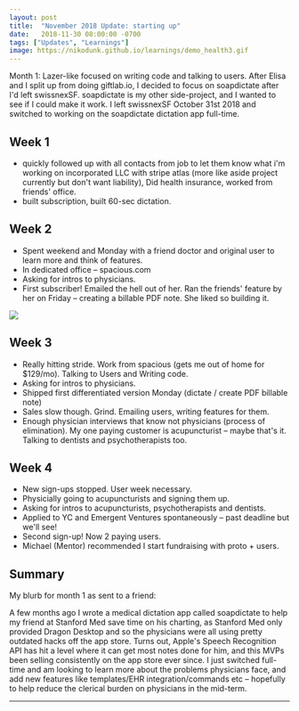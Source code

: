 ```yaml
---
layout: post
title:  "November 2018 Update: starting up"
date:   2018-11-30 08:00:00 -0700
tags: ["Updates", "Learnings"]
image: https://nikodunk.github.io/learnings/demo_health3.gif
---
```


Month 1: Lazer-like focused on writing code and talking to users. After Elisa and I split up from doing giftlab.io, I decided to focus on soapdictate after I'd left swissnexSF. soapdictate is my other side-project, and I wanted to see if I could make it work. I left swissnexSF October 31st 2018 and switched to working on the soapdictate dictation app full-time.


Week 1
---
* quickly followed up with all contacts from job to let them know what i'm working on
incorporated LLC with stripe atlas (more like aside project currently but don't want liability), Did health insurance, worked from friends' office.
* built subscription, built 60-sec dictation.



Week 2
---
* Spent weekend and Monday with a friend doctor and original user to learn more and think of features.
* In dedicated office – spacious.com
* Asking for intros to physicians.
* First subscriber! Emailed the hell out of her. Ran the friends' feature by her on Friday – creating a billable PDF note. She liked so building it.

![](/startup-updates-1/demo_health3.gif)

Week 3
---
* Really hitting stride. Work from spacious (gets me out of home for $129/mo). Talking to Users and Writing code.
* Asking for intros to physicians.
* Shipped first differentiated version Monday (dictate / create PDF billable note)
* Sales slow though. Grind. Emailing users, writing features for them.
* Enough physician interviews that know not physicians (process of elimination). My one paying customer is acupuncturist – maybe that's it. Talking to dentists and psychotherapists too.


Week 4
---
* New sign-ups stopped. User week necessary.
* Physicially going to acupuncturists and signing them up. 
* Asking for intros to acupuncturists, psychotherapists and dentists.
* Applied to YC and Emergent Ventures spontaneously – past deadline but we'll see!
* Second sign-up! Now 2 paying users.
* Michael (Mentor) recommended I start fundraising with proto + users.


Summary
---

My blurb for month 1 as sent to a friend:

A few months ago I wrote a medical dictation app called soapdictate to help my friend at Stanford Med save time on his charting, as Stanford Med only provided Dragon Desktop and so the physicians were all using pretty outdated hacks off the app store. Turns out, Apple's Speech Recognition API has hit a level where it can get most notes done for him, and this MVPs been selling consistently on the app store ever since. I just switched full-time and am looking to learn more about the problems physicians face, and add new features like templates/EHR integration/commands etc – hopefully to help reduce the clerical burden on physicians in the mid-term.

--------